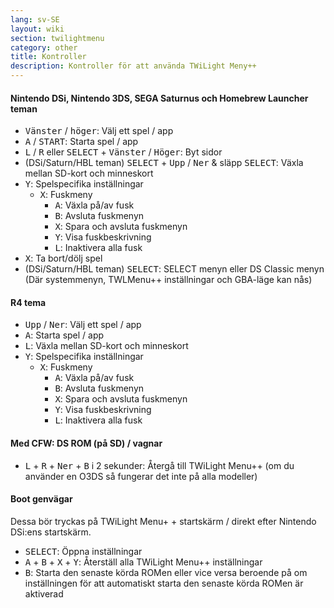 ```yaml
---
lang: sv-SE
layout: wiki
section: twilightmenu
category: other
title: Kontroller
description: Kontroller för att använda TWiLight Meny++
---
```


#### Nintendo DSi, Nintendo 3DS, SEGA Saturnus och Homebrew Launcher teman
- <kbd>Vänster</kbd> / <kbd>höger</kbd>: Välj ett spel / app
- <kbd class="face">A</kbd> / <kbd>START</kbd>: Starta spel / app
- <kbd class="l">L</kbd> / <kbd class="r">R</kbd> eller <kbd>SELECT</kbd> + <kbd>Vänster</kbd> / <kbd>Höger</kbd>: Byt sidor
- (DSi/Saturn/HBL teman) <kbd>SELECT</kbd> + <kbd>Upp</kbd> / <kbd>Ner</kbd> & släpp <kbd>SELECT</kbd>: Växla mellan SD-kort och minneskort
- <kbd class="face">Y</kbd>: Spelspecifika inställningar
   - <kbd class="face">X</kbd>: Fuskmeny
      - <kbd class="face">A</kbd>: Växla på/av fusk
      - <kbd class="face">B</kbd>: Avsluta fuskmenyn
      - <kbd class="face">X</kbd>: Spara och avsluta fuskmenyn
      - <kbd class="face">Y</kbd>: Visa fuskbeskrivning
      - <kbd class="l">L</kbd>: Inaktivera alla fusk
- <kbd class="face">X</kbd>: Ta bort/dölj spel
- (DSi/Saturn/HBL teman) <kbd>SELECT</kbd>: SELECT menyn eller DS Classic menyn (Där systemmenyn, TWLMenu++ inställningar och GBA-läge kan nås)

#### R4 tema
- <kbd>Upp</kbd> / <kbd>Ner</kbd>: Välj ett spel / app
- <kbd class="face">A</kbd>: Starta spel / app
- <kbd class="l">L</kbd>: Växla mellan SD-kort och minneskort
- <kbd class="face">Y</kbd>: Spelspecifika inställningar
   - <kbd class="face">X</kbd>: Fuskmeny
      - <kbd class="face">A</kbd>: Växla på/av fusk
      - <kbd class="face">B</kbd>: Avsluta fuskmenyn
      - <kbd class="face">X</kbd>: Spara och avsluta fuskmenyn
      - <kbd class="face">Y</kbd>: Visa fuskbeskrivning
      - <kbd class="l">L</kbd>: Inaktivera alla fusk

#### Med CFW: DS ROM (på SD) / vagnar
- <kbd class="l">L</kbd> + <kbd class="r">R</kbd> + <kbd>Ner</kbd> + <kbd class="face">B</kbd> i 2 sekunder: Återgå till TWiLight Menu++ (om du använder en O3DS så fungerar det inte på alla modeller)

#### Boot genvägar
Dessa bör tryckas på TWiLight Menu+ + startskärm / direkt efter Nintendo DSi:ens startskärm.

- <kbd>SELECT</kbd>: Öppna inställningar
- <kbd class="face">A</kbd> + <kbd class="face">B</kbd> + <kbd class="face">X</kbd> + <kbd class="face">Y</kbd>: Återställ alla TWiLight Menu++ inställningar
- <kbd class="face">B</kbd>: Starta den senaste körda ROMen eller vice versa beroende på om inställningen för att automatiskt starta den senaste körda ROMen är aktiverad
